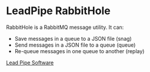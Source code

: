 # LeadPipe RabbitHole

RabbitHole is a RabbitMQ message utility. It can:

* Save messages in a queue to a JSON file (snag)
* Send messages in a JSON file to a queue (queue)
* Re-queue messages in one queue to another (replay)

[Lead Pipe Software](http://www.leadpipesoftware.com)
